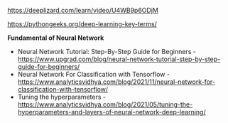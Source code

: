 https://deeplizard.com/learn/video/U4WB9p6ODjM

https://pythongeeks.org/deep-learning-key-terms/

**Fundamental of Neural Network**
- Neural Network Tutorial: Step-By-Step Guide for Beginners - https://www.upgrad.com/blog/neural-network-tutorial-step-by-step-guide-for-beginners/
- Neural Network For Classification with Tensorflow - https://www.analyticsvidhya.com/blog/2021/11/neural-network-for-classification-with-tensorflow/
- Tuning the hyperparameters - https://www.analyticsvidhya.com/blog/2021/05/tuning-the-hyperparameters-and-layers-of-neural-network-deep-learning/

